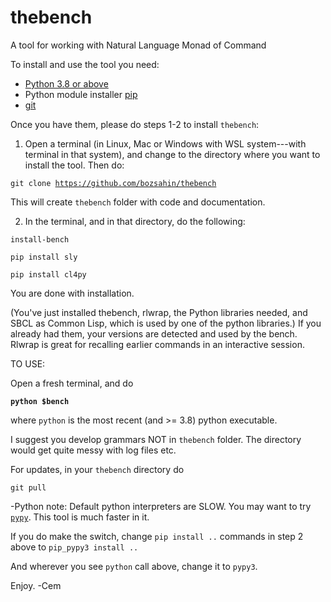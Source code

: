 # thebench
A tool for working with Natural Language Monad of Command


To install and use the tool you need:

- <a href="https://www.python.org/">Python 3.8  or above</a>
- Python module installer <a href="https://pypi.org/project/pip/">pip</a>
- <a href="https://git-scm.com/downloads">git</a>

Once you have them, please do steps 1-2 to install <code>thebench</code>:

1.  Open a terminal (in Linux, Mac or Windows with WSL system---with terminal in that system), 
   and change to the directory where you want to install the tool. Then do:

   <code>git clone https://github.com/bozsahin/thebench</code>

   This will create <code>thebench</code> folder with code and documentation.

2.  In the terminal, and in that directory, do  the following:

   <code>install-bench</code>

   <code>pip install sly</code>

   <code>pip install cl4py</code>

You are done with installation. 

(You've just installed thebench, rlwrap, the Python libraries needed, and SBCL as Common Lisp, which is used by one of the python libraries.) If you already had them, your versions are detected and used by the bench. Rlwrap is great for recalling
earlier commands in an interactive session.

TO USE:

Open a fresh terminal, and do

   <code><b>python $bench</b></code>

where <code>python</code> is the most recent (and >= 3.8) python executable.


I suggest you develop grammars NOT in <code>thebench</code> folder.  The directory would get quite messy with log files etc.

For updates, in your <code>thebench</code> directory do

   <code>git pull</code>


-Python note: Default python interpreters are SLOW. You may want to try <code><a href="https://pypy.org">pypy</a></code>.
This tool is much faster in it.
 
If you do make the switch, change <code>pip install ..</code> commands in step 2 above
to <code>pip_pypy3 install ..</code>


  And wherever you see <code>python</code> call above, change it to <code>pypy3</code>.

Enjoy.
-Cem
